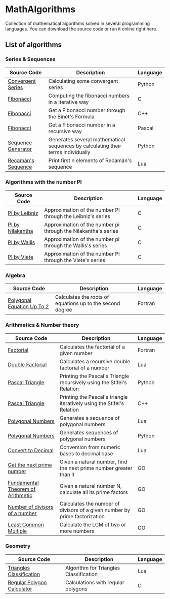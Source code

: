 # MathAlgorithms
Collection of mathematical algorithms solved in several programming languages. You can download the source code or run it online right here.

## List of algorithms

### Series & Sequences
 | Source Code | Description | Language |
 | --- | --- | --- |    
 |[Convergent Series](https://onlinegdb.com/SJXSBLfLO)|Calculating some convergent series |Python|
 |[Fibonacci](https://onlinegdb.com/HkxkTkIMLO)|Computing the fibonacci numbers in a Iterative way|C|
 |[Fibonacci](https://onlinegdb.com/HygwZUfUO)|Get a Fibonacci number through the Binet's Formula|C++|
 |[Fibonacci](https://onlinegdb.com/ry7W-vGUu)|Get a Fibonacci number in a recursive way|Pascal|
 |[Sequence Generator](https://onlinegdb.com/H1J8_Uz8u)|Generates several mathematical sequences by calculating their terms individually|Python|
 |[Recamán's Sequence](https://www.mycompiler.io/view/0m8JKd9ag87)|Print first n elements of Recamán's sequence|Lua|  


### Algorithms with the number PI
| Source Code | Description | Language |
| --- | --- | --- |
|[PI by Leibniz](https://onlinegdb.com/BJ3jP4GUO)|Approximation of the number PI through the Leibniz's series|C|
|[PI by Nilakantha](https://onlinegdb.com/ByvfxUMUO)|Approximation of the number pi through the Nilakantha's series|C|
|[PI by Wallis](https://onlinegdb.com/rJ6g-Uz8O)|Approximation of the number pi through the Wallis's series|C|
|[PI by Viete](https://onlinegdb.com/BJOtxIfUO)|Approximation of the number PI through the Viete's series|C|  

 
### Algebra
 | Source Code | Description | Language |
 | --- | --- | --- |    
 |[Polygonal Equation Up To 2](https://onlinegdb.com/S1SvELfLd)|Calculates the roots of equations up to the second degree | Fortran |  

     
  
### Arithmetics & Number theory
 | Source Code | Description | Language |
 | --- | --- | --- |    
 |[Factorial](https://onlinegdb.com/Syk6M8G8d)|Calculates the factorial of a given number|Fortran|
 |[Double Factorial](https://www.mycompiler.io/view/HKJnNGeyDaf)|Calculates a recursive double factorial of a number|Lua| 
 |[Pascal Triangle](https://onlinegdb.com/S1MSvLfIu)|Printing the Pascal's Triangle recursively using the Stifel's Relation|Python|
 |[Pascal Triangle](https://onlinegdb.com/r1Wo-LzLd)|Printing the Pascal's triangle iteratively using the Stifel's Relation|C++|
 |[Polygonal Numbers](https://github.com/JoseCintra/MathAlgorithms/blob/master/Algorithms/PolygonalNumbers1.lua)|Generates a sequence of polygonal numbers|Lua|
 |[Polygonal Numbers](https://onlinegdb.com/rkE0DLG8u)|Generates sequences of polygonal numbers|Python|  
 |[Convert to Decimal](https://www.mycompiler.io/view/3Y2U27b)|Conversion from numeric bases to decimal base|Lua|  
 |[Get the next prime number](https://onlinegdb.com/HXhFDBLrP)|Given a natural number, find the next prime number greater than it|GO| 
 |[Fundamental Theorem of Arithmetic](https://onlinegdb.com/iKptQMkcn)|Given a natural number N, calculate all its prime factors|GO|   
 |[Number of divisors of a number](https://onlinegdb.com/Uu0EEq7Ez)|Calculates the number of divisors of a given number by prime factorization|GO|    
 |[Least Common Multiple](https://onlinegdb.com/_EUdMcORD)|Calculate the LCM of two or more numbers|GO|      
  
### Geometry
 | Source Code | Description | Language |
 | --- | --- | --- |     
 |[Triangles Classification](https://github.com/JoseCintra/MathAlgorithms/blob/master/Algorithms/TriangleType.lua)|Algorithm for Triangles Classification|Lua|  
 |[Regular Polygon Calculator](https://onlinegdb.com/F4sWwxCXn)|Calculations with regular polygons|C|  
 

